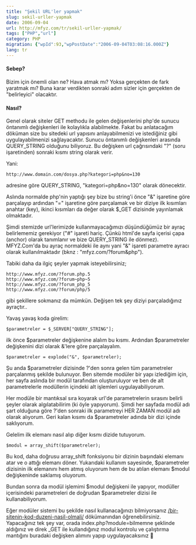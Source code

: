 ```yaml
---
title: "Şekil URL'ler yapmak"
slug: sekil-urller-yapmak
date: 2006-09-04
url: http://mfyz.com/tr/sekil-urller-yapmak/
tags: ["PHP","url"]
category: PHP
migration: {"wpId":93,"wpPostDate":"2006-09-04T03:08:16.000Z"}
lang: tr
---
```


#### Sebep?

Bizim için önemli olan ne? Hava atmak mı? Yoksa gerçekten de fark yaratmak mı? Buna karar verdikten sonraki adım sizler için gerçekten de "belirleyici" olacaktır.

#### Nasıl?

Genel olarak siteler GET methodu ile gelen değişenlerini php'de sunucu öntanımlı değişkenleri ile kolaylıkla alabilmekte. Fakat bu anlatacağım döküman size bu sitedeki url yapısını anlayabilmenizi ve istediğiniz gibi uygulayabilmenizi sağlayacaktır. Sunucu öntanımlı değişkenleri arasında QUERY_STRING olduğunu biliyoruz. Bu değişken url çağrısındaki "?" (soru işaretinden) sonraki kısmı string olarak verir.

Yani:
```
http://www.domain.com/dosya.php?kategori=php&no=130
```
adresine göre QUERY_STRING, "kategori=php&no=130" olarak dönecektir.

Aslında normalde php'nin yaptığı şey bize bu string'i önce "&" işaretine göre parçalayıp ardından "=" işaretine göre parçalamak ve bir diziye ilk kısımları anahtar (key), ikinci kısımları da değer olarak $_GET dizisinde yayınlamak olmaktadır.

Şimdi stemizde url'lerimizde kullanmayacağımızı düşündüğümüz bir ayraç belirlememiz gerekiyor ("#" işareti hariç. Çünkü html'de sayfa içerisi çapa (anchor) olarak tanımlanır ve bize QUERY_STRING ile dönmez). MFYZ.Com'da bu ayraç normaldeki ile aynı yani "&" işareti parametre ayracı olarak kullanılmaktadır (bknz : "mfyz.com/?forum&php").

Tabiki daha da ilgiç şeyler yapmak isteyebilirsiniz;
```
http://www.mfyz.com/?forum.php.5
http://www.mfyz.com/?forum~php~5
http://www.mfyz.com/?forum_php_5
http://www.mfyz.com/?forum/php/5

```
gibi şekillere sokmanız da mümkün. Değişen tek şey diziyi parçaladığınız ayraçtır..

Yavaş yavaş koda girelim:
```
$parametreler = $_SERVER["QUERY_STRING"];

```
ilk önce $parametreler değişkenine alalım bu kısmı. Ardından $parametreler değişkenini dizi olarak &'lere göre parçalayalım.
```
$parametreler = explode("&", $parametreler);

```
Şu anda $parametreler dizisinde ?'den sonra gelen tüm parametreler parçalanmış şekilde bulunuyor. Ben sitemde modüler bir yapı izlediğim için, her sayfa aslında bir modül tarafından oluşturuluyor ve ben de alt parametrelerle modüllerin içindeki alt işlemleri uygulayabiliyorum.

Her modüle bir mantıksal sıra koyarak url'de parametrelerin sırasını belirli şeyler olarak algılatabilirim (ki öyle yapıyorum). Şimdi her sayfada modül adı şart olduğuna göre ?'den sonraki ilk parametreyi HER ZAMAN modül adı olarak alıyorum. Geri kalan kısımı da $parametreler adında bir dizi içinde saklıyorum.

Gelelim ilk elemanı nasıl alıp diğer kısmı dizide tutuyorum.
```
$modul = array_shift($parametreler);

```
Bu kod, daha doğrusu array_shift fonksiyonu bir dizinin başındaki elemanı atar ve o attığı elemanı döner. Yukarıdaki kullanım sayesinde, $parametreler dizisinin ilk elemanını hem atmış oluyorum hem de bu atılan elemanı $modul değişkeninde saklamış oluyorum.

Bundan sonra da modül işlemimi $modul değişkeni ile yapıyor, modüller içerisindeki parametreleri de doğrudan $parametreler dizisi ile kullanabiliyorum.

Eğer modüler sistemi bu şekilde nasıl kullanacağınızı bilmiyorsanız [/bir-sitenin-kod-duzeni-nasil-olmali/](/bir-sitenin-kod-duzeni-nasil-olmali/) dökümanından öğrenebilirsiniz. Yapacağınız tek şey var, orada index.php?module=bilmemne şeklinde aldığınız ve direk _GET ile kullandığınız modul kontrolu ve çalıştırma mantığını buradaki değişken alımını yapıp uygulayacaksınız 🙂